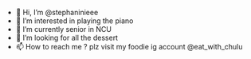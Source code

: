 - 👋 Hi, I’m @stephaninieee
- 👀 I’m interested in playing the piano
- 🌱 I’m currently senior in NCU 
- 💞️ I’m looking for all the dessert 
- 📫 How to reach me ? plz visit my foodie ig account @eat_with_chulu

<!---
stephaninieee/stephaninieee is a ✨ special ✨ repository because its `README.md` (this file) appears on your GitHub profile.
You can click the Preview link to take a look at your changes.
--->
